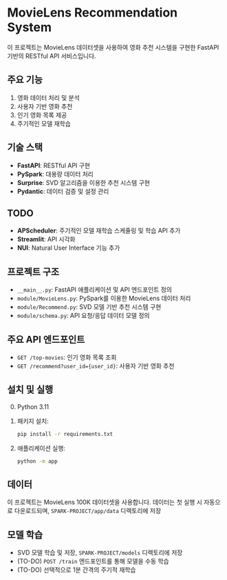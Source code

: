 # MovieLens Recommendation System

이 프로젝트는 MovieLens 데이터셋을 사용하여 영화 추천 시스템을 구현한 FastAPI 기반의 RESTful API 서비스입니다.

## 주요 기능

1. 영화 데이터 처리 및 분석
2. 사용자 기반 영화 추천
3. 인기 영화 목록 제공
4. 주기적인 모델 재학습

## 기술 스택

- **FastAPI**: RESTful API 구현
- **PySpark**: 대용량 데이터 처리
- **Surprise**: SVD 알고리즘을 이용한 추천 시스템 구현
- **Pydantic**: 데이터 검증 및 설정 관리

## TODO

- **APScheduler**: 주기적인 모델 재학습 스케줄링 및 학습 API 추가
- **Streamlit**: API 시각화
- **NUI**: Natural User Interface 기능 추가

## 프로젝트 구조

- `__main__.py`: FastAPI 애플리케이션 및 API 엔드포인트 정의
- `module/MovieLens.py`: PySpark를 이용한 MovieLens 데이터 처리
- `module/Recommend.py`: SVD 모델 기반 추천 시스템 구현
- `module/schema.py`: API 요청/응답 데이터 모델 정의


## 주요 API 엔드포인트

- `GET /top-movies`: 인기 영화 목록 조회
- `GET /recommend?user_id={user_id}`: 사용자 기반 영화 추천

## 설치 및 실행
0. Python 3.11

0. 패키지 설치:
   ```bash
   pip install -r requirements.txt
   ```

0. 애플리케이션 실행:
   ```bash
   python -m app
   ```

## 데이터

이 프로젝트는 MovieLens 100K 데이터셋을 사용합니다. 데이터는 첫 실행 시 자동으로 다운로드되며, `SPARK-PROJECT/app/data` 디렉토리에 저장

## 모델 학습 
- SVD 모델 학습 및 저장, `SPARK-PROJECT/models` 디렉토리에 저장
- (TO-DO) `POST /train` 엔드포인트를 통해 모델을 수동 학습
- (TO-DO) 선택적으로 1분 간격의 주기적 재학습
